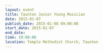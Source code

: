 ```yaml
---
layout: event
title: Taunton Junior Young Musician
date: 2015-01-07
publish_date: 2015-01-08 09:00:00
start_date: 2015-01-07
end_date: 
time: 10:00:00
location: Temple Methodist Church, Taunton
---
```


